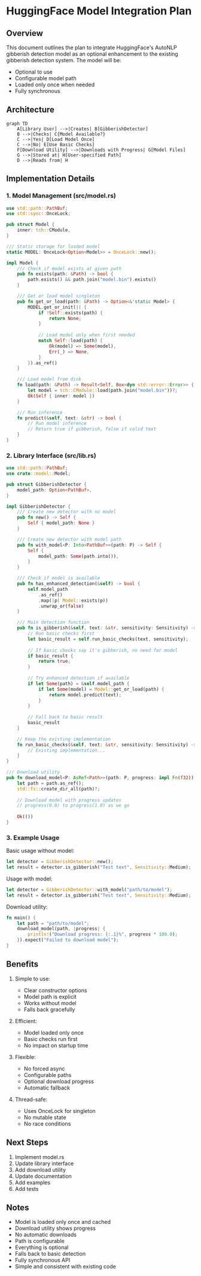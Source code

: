 # HuggingFace Model Integration Plan

## Overview

This document outlines the plan to integrate HuggingFace's AutoNLP gibberish detection model as an optional enhancement to the existing gibberish detection system. The model will be:
- Optional to use
- Configurable model path
- Loaded only once when needed
- Fully synchronous

## Architecture

```mermaid
graph TD
    A[Library User] -->|Creates| B[GibberishDetector]
    B -->|Checks| C{Model Available?}
    C -->|Yes| D[Load Model Once]
    C -->|No| E[Use Basic Checks]
    F[Download Utility] -->|Downloads with Progress| G[Model Files]
    G -->|Stored at| H[User-specified Path]
    D -->|Reads from| H
```

## Implementation Details

### 1. Model Management (src/model.rs)

```rust
use std::path::PathBuf;
use std::sync::OnceLock;

pub struct Model {
    inner: tch::CModule,
}

/// Static storage for loaded model
static MODEL: OnceLock<Option<Model>> = OnceLock::new();

impl Model {
    /// Check if model exists at given path
    pub fn exists(path: &Path) -> bool {
        path.exists() && path.join("model.bin").exists()
    }

    /// Get or load model singleton
    pub fn get_or_load(path: &Path) -> Option<&'static Model> {
        MODEL.get_or_init(|| {
            if !Self::exists(path) {
                return None;
            }
            
            // Load model only when first needed
            match Self::load(path) {
                Ok(model) => Some(model),
                Err(_) => None,
            }
        }).as_ref()
    }

    /// Load model from disk
    fn load(path: &Path) -> Result<Self, Box<dyn std::error::Error>> {
        let model = tch::CModule::load(path.join("model.bin"))?;
        Ok(Self { inner: model })
    }

    /// Run inference
    fn predict(&self, text: &str) -> bool {
        // Run model inference
        // Return true if gibberish, false if valid text
    }
}
```

### 2. Library Interface (src/lib.rs)

```rust
use std::path::PathBuf;
use crate::model::Model;

pub struct GibberishDetector {
    model_path: Option<PathBuf>,
}

impl GibberishDetector {
    /// Create new detector with no model
    pub fn new() -> Self {
        Self { model_path: None }
    }

    /// Create new detector with model path
    pub fn with_model<P: Into<PathBuf>>(path: P) -> Self {
        Self {
            model_path: Some(path.into()),
        }
    }

    /// Check if model is available
    pub fn has_enhanced_detection(&self) -> bool {
        self.model_path
            .as_ref()
            .map(|p| Model::exists(p))
            .unwrap_or(false)
    }

    /// Main detection function
    pub fn is_gibberish(&self, text: &str, sensitivity: Sensitivity) -> bool {
        // Run basic checks first
        let basic_result = self.run_basic_checks(text, sensitivity);
        
        // If basic checks say it's gibberish, no need for model
        if basic_result {
            return true;
        }
        
        // Try enhanced detection if available
        if let Some(path) = &self.model_path {
            if let Some(model) = Model::get_or_load(path) {
                return model.predict(text);
            }
        }
        
        // Fall back to basic result
        basic_result
    }

    // Keep the existing implementation
    fn run_basic_checks(&self, text: &str, sensitivity: Sensitivity) -> bool {
        // Existing implementation...
    }
}

/// Download utility
pub fn download_model<P: AsRef<Path>>(path: P, progress: impl Fn(f32)) -> Result<(), Box<dyn std::error::Error>> {
    let path = path.as_ref();
    std::fs::create_dir_all(path)?;
    
    // Download model with progress updates
    // progress(0.0) to progress(1.0) as we go
    
    Ok(())
}
```

### 3. Example Usage

Basic usage without model:
```rust
let detector = GibberishDetector::new();
let result = detector.is_gibberish("Test text", Sensitivity::Medium);
```

Usage with model:
```rust
let detector = GibberishDetector::with_model("path/to/model");
let result = detector.is_gibberish("Test text", Sensitivity::Medium);
```

Download utility:
```rust
fn main() {
    let path = "path/to/model";
    download_model(path, |progress| {
        println!("Download progress: {:.1}%", progress * 100.0);
    }).expect("Failed to download model");
}
```

## Benefits

1. Simple to use:
   - Clear constructor options
   - Model path is explicit
   - Works without model
   - Falls back gracefully

2. Efficient:
   - Model loaded only once
   - Basic checks run first
   - No impact on startup time

3. Flexible:
   - No forced async
   - Configurable paths
   - Optional download progress
   - Automatic fallback

4. Thread-safe:
   - Uses OnceLock for singleton
   - No mutable state
   - No race conditions

## Next Steps

1. Implement model.rs
2. Update library interface
3. Add download utility
4. Update documentation
5. Add examples
6. Add tests

## Notes

- Model is loaded only once and cached
- Download utility shows progress
- No automatic downloads
- Path is configurable
- Everything is optional
- Falls back to basic detection
- Fully synchronous API
- Simple and consistent with existing code
